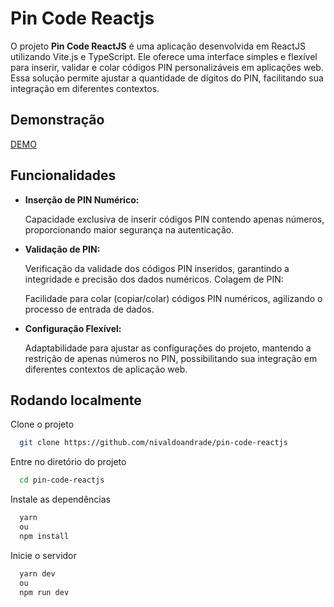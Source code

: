 # Pin Code Reactjs

O projeto **Pin Code ReactJS** é uma aplicação desenvolvida em ReactJS utilizando Vite.js e TypeScript. Ele oferece uma interface simples e flexível para inserir, validar e colar códigos PIN personalizáveis em aplicações web. Essa solução permite ajustar a quantidade de dígitos do PIN, facilitando sua integração em diferentes contextos.

## Demonstração

[DEMO](https://pincode.nivaldoandrade.dev.br/)


## Funcionalidades

- **Inserção de PIN Numérico:**

    Capacidade exclusiva de inserir códigos PIN contendo apenas números, proporcionando maior segurança na autenticação.

- **Validação de PIN:**

    Verificação da validade dos códigos PIN inseridos, garantindo a integridade e precisão dos dados numéricos.
    Colagem de PIN:

    Facilidade para colar (copiar/colar) códigos PIN numéricos, agilizando o processo de entrada de dados.

- **Configuração Flexível:**

    Adaptabilidade para ajustar as configurações do projeto, mantendo a restrição de apenas números no PIN, possibilitando sua integração em diferentes contextos de aplicação web.


## Rodando localmente

Clone o projeto

```bash
  git clone https://github.com/nivaldoandrade/pin-code-reactjs
```

Entre no diretório do projeto

```bash
  cd pin-code-reactjs
```

Instale as dependências

```bash
  yarn
  ou
  npm install
```

Inicie o servidor

```bash
  yarn dev
  ou
  npm run dev
```

